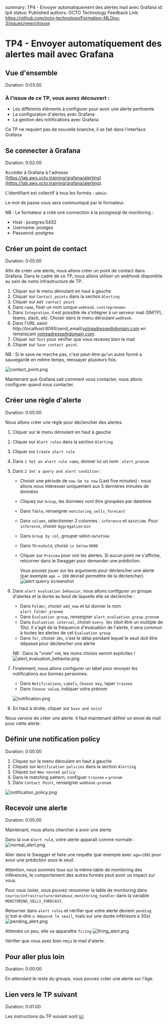 summary: TP4 - Envoyer automatiquement des alertes mail avec Grafana
id: tp4
status: Published
authors: OCTO Technology
Feedback Link: https://github.com/octo-technology/Formation-MLOps-3/issues/new/choose

# TP4 - Envoyer automatiquement des alertes mail avec Grafana

## Vue d'ensemble

Duration: 0:03:00

### À l'issue de ce TP, vous aurez découvert :

- Les différents éléments à configurer pour avoir une alerte pertinente
- La configuration d'alertes avec Grafana
- La gestion des notifications avec Grafana

Ce TP ne requiert pas de nouvelle branche, il se fait dans l'interface Grafana

## Se connecter à Grafana 

Duration: 0:02:00

Accéder à Grafana à l'adresse [https://lab.aws.octo.training/grafana/alerting](https://lab.aws.octo.training/grafana/alerting).

L'identifiant est collectif à tous les formés : `admin`.

Le mot de passe vous sera communiqué par le formateur.

NB : Le formateur a créé une connection à la postgresql de monitoring : 

- Host : postgres:5432
- Username: postges
- Password: postgres


## Créer un point de contact

Duration: 0:05:00

Afin de créer une alerte, nous allons créer un point de contact dans Grafana.
Dans le cadre de ce TP, nous allons utiliser un webhook disponible au sein de notre infrastructure de TP.

1. Cliquer sur le menu déroulant en haut à gauche
2. Cliquer sur `Contact points` dans la section `Alerting`
3. Cliquer sur `Add contact point`
4. Dans `name`, fixer un nom unique `webhook_<votreprenom>`
5. Dans `Integration`, il est possible de s'intégrer à un serveur mail (SMTP), teams, slack, etc. Choisir dans le menu déroulant `webhook`.
6. Dans l'URL saisir http://localhost:8095/send_email/votreadresse@domain.com en remplaçant votreadresse@domain.com.
7. Cliquer sur `Test` pour vérifier que vous recevez bien le mail
8. Cliquer sur `Save contact point`. 

NB : Si le save ne marche pas, c'est peut-être qu'un autre formé a sauvegardé en même temps, réessayer plusieurs fois. 

![contact_point.png](./images/tp4/contact_point.png)

Maintenant que Grafana sait comment vous contacter, nous allons configurer quand vous contacter.

## Créer une règle d'alerte

Duration: 0:05:00

Nous allons créer une règle pour déclencher des alertes.

1. Cliquer sur le menu déroulant en haut à gauche
2. Cliquer sur `Alert rules` dans la section `Alerting`
3. Cliquer sur `Create alert rule`
4. Dans `1 Set an alert rule name`, donner lui un nom : `alert_prenom`
5. Dans `2 Set a query and alert condition` :
    - Choisir une période de `now-5m to now` (Last five minutes) : nous allons nous intéresser uniquement aux 5 dernières
      minutes de données
    - Cliquez sur `Group`, les données vont être groupées par datetime
    - Dans `Table`, renseigner `monitoring_sells_forecast`
    - Dans `column`, sélectionner 2 colonnes : `inference` et `datetime`. Pour `inference`, choisir `Aggregation` `min`
    - Dans `Group by col`, grouper selon `datetime`
    - Dans `Threshold`, choisir `is below` `9000`
    - Cliquer sur `Preview` pour voir les alertes. Si aucun point ne s'affiche, retourner dans le Swagger pour demander une prédiction.

      Vous pouvez jouer sur les arguments pour déclencher une alerte (par exemple `age = 100` devrait permettre de la déclencher).
      ![alert querry screenshot](./images/tp4/alert_querry.png)
6. Dans `alert evaluation behavior`, nous allons configurer un groupe d'alertes et la durée au bout de laquelle elle se
   déclenche :
    - Dans `Folder`, choisir `add_new` et lui donner le nom `alert_folder_prenom`
    - Dans `Evaluation group`, renseigner `alert_evaluation_group_prenom`
    - Dans `Evaluation interval`, choisir `every 30s` (doit être un multiple de 10s). Il s'agit de la fréquence d'évaluation de l'alerte, il sera commun à toutes les alertes de cet `Evaluation group`
    - Dans `for`, choisir `30s`, c'est le délai pendant lequel le seuil doit être dépassé pour déclencher une alerte

   NB : Dans la "vraie" vie, les noms choisis seront explicites !
   ![alert_evaluation_behavior.png](./images/tp4/alert_evaluation_behavior.png)
7. Finalement, nous allons configurer un label pour envoyer les notifications aux bonnes personnes.
    - Dans `Notifications`, `Labels`, `Choose key`, taper `trainee`
    - Dans `Choose value`, indiquer votre prénom

   ![notification.png](./images/tp4/notification.png)
8. En haut à droite, cliquer sur `Save and exist`

Nous venons de créer une alerte. Il faut maintenant définir un envoi de mail pour cette alerte.

## Définir une notification policy

Duration: 0:05:00

1. Cliquez sur le menu déroulant en haut à gauche
2. Cliquez sur `Notification policies` dans la section `Alerting`
3. Cliquez sur `New nested policy`
4. Dans le matching pattern, configuer `trainee` `=` `prenom`
5. Dans `Contact Point`, renseigner `webhook-prenom`

![notification_policy.png](./images/tp4/notification_policy.png)

## Recevoir une alerte

Duration: 0:05:00

Maintenant, nous allons chercher à avoir une alerte.

Dans la vue `Alert rule`, votre alerte apparaît comme normale :
![normal_alert.png](./images/tp4/normal_alert.png)

Aller dans le Swagger et faire une requête (par exemple avec `age=100`) pour avoir une prédiction sous le seuil.

Attention, nous sommes tous sur la même table de monitoring des inférences, le comportement des autres formés peut avoir un impact sur vous.

Pour vous isoler, vous pouvez renommer la table de monitoring dans `source/infrastructure/database_monitoring_handler` dans la variable `MONITORING_SELLS_FORECAST`.

Retourner dans `alert rules` et vérifier que votre alerte devient `pending` (c'est-à-dire `a dépassé le seuil`, mais sur une durée inférieure à 30s)
![pending_alert.png](./images/tp4/pending_alert.png)

Attendre un peu, elle va apparaître `firing`
![firing_alert.png](./images/tp4/firing_alert.png)

Vérifier que vous avez bien reçu le mail d'alerte.

## Pour aller plus loin

Duration: 0:00:00

En attendant le reste du groupe, vous pouvez créer une alerte sur l'âge.

## Lien vers le TP suivant
Duration: 0:01:00

Les instructions du TP suivant sont [ici](https://octo-technology.github.io/Formation-MLOps-3/tp5#0)
